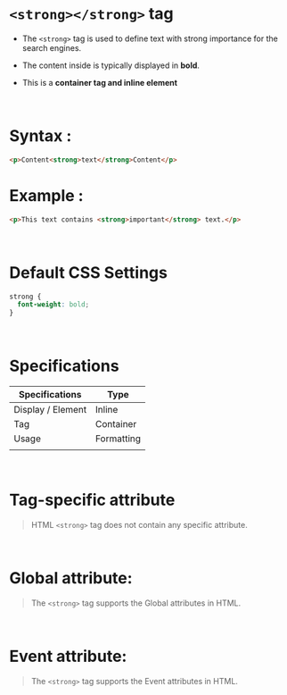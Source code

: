 # `<strong></strong>` tag

- The `<strong>` tag is used to define text with strong importance for the search engines.

* The content inside is typically displayed in **bold**.

* This is a **container tag and inline element**

&nbsp;

# Syntax :

```html
<p>Content<strong>text</strong>Content</p>
```

# Example :

```html
<p>This text contains <strong>important</strong> text.</p>
```

&nbsp;

# Default CSS Settings

```css
strong {
  font-weight: bold;
}
```

&nbsp;

# Specifications

| Specifications    | Type       |
| ----------------- | ---------- |
| Display / Element | Inline     |
| Tag               | Container  |
| Usage             | Formatting |
|                   |            |

&nbsp;

# Tag-specific attribute

> HTML `<strong>` tag does not contain any specific attribute.

&nbsp;

# Global attribute:

> The `<strong>` tag supports the Global attributes in HTML.

&nbsp;

# Event attribute:

> The `<strong>` tag supports the Event attributes in HTML.
